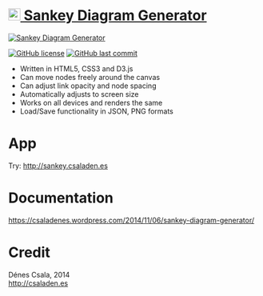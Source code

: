 [<img src="http://food.csaladen.es/favicon.png" alt="favicon" height=24 width=24 />  Sankey Diagram Generator](http://sankey.csaladen.es/)
======
[![Sankey Diagram Generator](snapshot.jpg "Sankey Diagram Generator")](http://sankey.csaladen.es/)  

[![GitHub license](https://img.shields.io/badge/license-MIT-blue.svg)](https://github.com/csaladenes/sankey/blob/master/LICENSE)
[![GitHub last commit](https://img.shields.io/github/last-commit/csaladenes/sankey?label=last%20update)](https://github.com/csaladenes/sankey)
  
- Written in HTML5, CSS3 and D3.js
- Can move nodes freely around the canvas
- Can adjust link opacity and node spacing
- Automatically adjusts to screen size
- Works on all devices and renders the same
- Load/Save functionality in JSON, PNG formats

# App
Try: http://sankey.csaladen.es  

# Documentation 
https://csaladenes.wordpress.com/2014/11/06/sankey-diagram-generator/
   
# Credit
Dénes Csala, 2014  
http://csaladen.es
